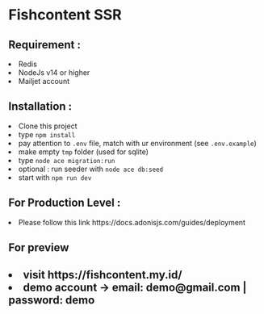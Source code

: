 <h1> Fishcontent SSR </h1>

<h2> Requirement : </h2>
<li> Redis
<li> NodeJs v14 or higher
<li> Mailjet account 

<h2> Installation : </h2>
<li> Clone this project
<li> type <code>npm install</code>
<li> pay attention to <code>.env</code> file, match with ur environment (see <code>.env.example</code>)
<li> make empty <code>tmp</code> folder (used for sqlite)
<li> type <code>node ace migration:run</code>
<li> optional : run seeder with <code>node ace db:seed</code>
<li> start with <code>npm run dev</code>

<h2> For Production Level : </h2>
<li> Please follow this link https://docs.adonisjs.com/guides/deployment

<h2>For preview <h2>
<li>visit https://fishcontent.my.id/
<li>demo account -> email: demo@gmail.com   | password: demo
